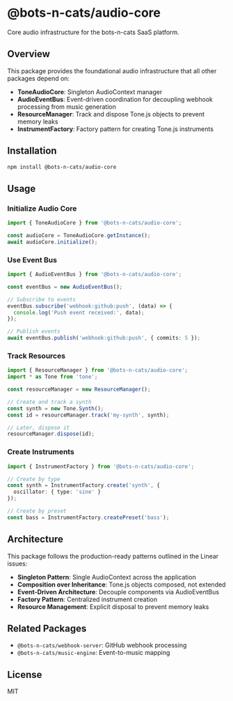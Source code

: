 # @bots-n-cats/audio-core

Core audio infrastructure for the bots-n-cats SaaS platform.

## Overview

This package provides the foundational audio infrastructure that all other packages depend on:

- **ToneAudioCore**: Singleton AudioContext manager
- **AudioEventBus**: Event-driven coordination for decoupling webhook processing from music generation
- **ResourceManager**: Track and dispose Tone.js objects to prevent memory leaks
- **InstrumentFactory**: Factory pattern for creating Tone.js instruments

## Installation

```bash
npm install @bots-n-cats/audio-core
```

## Usage

### Initialize Audio Core

```typescript
import { ToneAudioCore } from '@bots-n-cats/audio-core';

const audioCore = ToneAudioCore.getInstance();
await audioCore.initialize();
```

### Use Event Bus

```typescript
import { AudioEventBus } from '@bots-n-cats/audio-core';

const eventBus = new AudioEventBus();

// Subscribe to events
eventBus.subscribe('webhook:github:push', (data) => {
  console.log('Push event received:', data);
});

// Publish events
await eventBus.publish('webhook:github:push', { commits: 5 });
```

### Track Resources

```typescript
import { ResourceManager } from '@bots-n-cats/audio-core';
import * as Tone from 'tone';

const resourceManager = new ResourceManager();

// Create and track a synth
const synth = new Tone.Synth();
const id = resourceManager.track('my-synth', synth);

// Later, dispose it
resourceManager.dispose(id);
```

### Create Instruments

```typescript
import { InstrumentFactory } from '@bots-n-cats/audio-core';

// Create by type
const synth = InstrumentFactory.create('synth', {
  oscillator: { type: 'sine' }
});

// Create by preset
const bass = InstrumentFactory.createPreset('bass');
```

## Architecture

This package follows the production-ready patterns outlined in the Linear issues:

- **Singleton Pattern**: Single AudioContext across the application
- **Composition over Inheritance**: Tone.js objects composed, not extended
- **Event-Driven Architecture**: Decouple components via AudioEventBus
- **Factory Pattern**: Centralized instrument creation
- **Resource Management**: Explicit disposal to prevent memory leaks

## Related Packages

- `@bots-n-cats/webhook-server`: GitHub webhook processing
- `@bots-n-cats/music-engine`: Event-to-music mapping

## License

MIT
